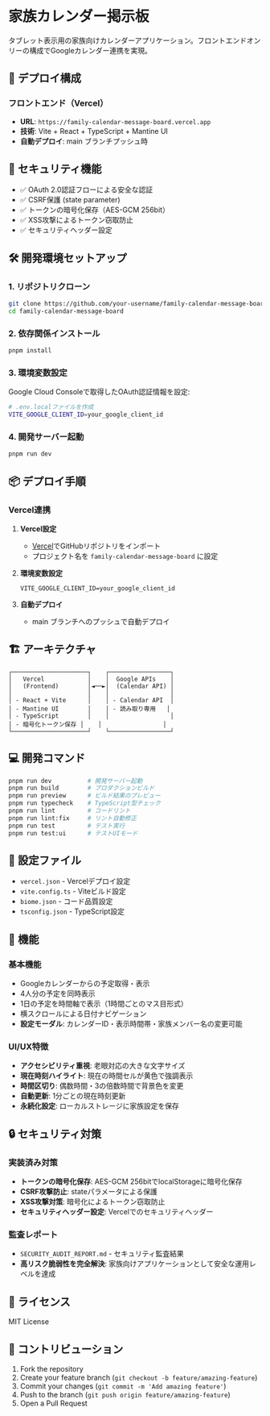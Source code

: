 # 家族カレンダー掲示板

タブレット表示用の家族向けカレンダーアプリケーション。フロントエンドオンリーの構成でGoogleカレンダー連携を実現。

## 🚀 デプロイ構成

### フロントエンド（Vercel）
- **URL**: `https://family-calendar-message-board.vercel.app`
- **技術**: Vite + React + TypeScript + Mantine UI
- **自動デプロイ**: main ブランチプッシュ時

## 🔐 セキュリティ機能

- ✅ OAuth 2.0認証フローによる安全な認証
- ✅ CSRF保護 (state parameter)
- ✅ トークンの暗号化保存（AES-GCM 256bit）
- ✅ XSS攻撃によるトークン窃取防止
- ✅ セキュリティヘッダー設定

## 🛠️ 開発環境セットアップ

### 1. リポジトリクローン

```bash
git clone https://github.com/your-username/family-calendar-message-board.git
cd family-calendar-message-board
```

### 2. 依存関係インストール

```bash
pnpm install
```

### 3. 環境変数設定

Google Cloud Consoleで取得したOAuth認証情報を設定:

```bash
# .env.localファイルを作成
VITE_GOOGLE_CLIENT_ID=your_google_client_id
```

### 4. 開発サーバー起動

```bash
pnpm run dev
```

## 📦 デプロイ手順

### Vercel連携

1. **Vercel設定**
   - [Vercel](https://vercel.com/)でGitHubリポジトリをインポート
   - プロジェクト名を `family-calendar-message-board` に設定

2. **環境変数設定**
   ```
   VITE_GOOGLE_CLIENT_ID=your_google_client_id
   ```

3. **自動デプロイ**
   - main ブランチへのプッシュで自動デプロイ

## 🏗️ アーキテクチャ

```
┌─────────────────────┐    ┌─────────────────┐
│   Vercel            │    │  Google APIs    │
│   (Frontend)        │◄──►│  (Calendar API) │
│                     │    │                 │
│ - React + Vite      │    │ - Calendar API  │
│ - Mantine UI        │    │ - 読み取り専用   │
│ - TypeScript        │    │                 │
│ - 暗号化トークン保存 │    │                 │
└─────────────────────┘    └─────────────────┘
```

## 💻 開発コマンド

```bash
pnpm run dev          # 開発サーバー起動
pnpm run build        # プロダクションビルド
pnpm run preview      # ビルド結果のプレビュー
pnpm run typecheck    # TypeScript型チェック
pnpm run lint         # コードリント
pnpm run lint:fix     # リント自動修正
pnpm run test         # テスト実行
pnpm run test:ui      # テストUIモード
```

## 🔧 設定ファイル

- `vercel.json` - Vercelデプロイ設定
- `vite.config.ts` - Viteビルド設定
- `biome.json` - コード品質設定
- `tsconfig.json` - TypeScript設定

## 📱 機能

### 基本機能
- Googleカレンダーからの予定取得・表示
- 4人分の予定を同時表示
- 1日の予定を時間軸で表示（1時間ごとのマス目形式）
- 横スクロールによる日付ナビゲーション
- **設定モーダル**: カレンダーID・表示時間帯・家族メンバー名の変更可能

### UI/UX特徴
- **アクセシビリティ重視**: 老眼対応の大きな文字サイズ
- **現在時刻ハイライト**: 現在の時間セルが黄色で強調表示
- **時間区切り**: 偶数時間・3の倍数時間で背景色を変更
- **自動更新**: 1分ごとの現在時刻更新
- **永続化設定**: ローカルストレージに家族設定を保存

## 🔒 セキュリティ対策

### 実装済み対策
- **トークンの暗号化保存**: AES-GCM 256bitでlocalStorageに暗号化保存
- **CSRF攻撃防止**: stateパラメータによる保護
- **XSS攻撃対策**: 暗号化によるトークン窃取防止
- **セキュリティヘッダー設定**: Vercelでのセキュリティヘッダー

### 監査レポート
- `SECURITY_AUDIT_REPORT.md` - セキュリティ監査結果
- **高リスク脆弱性を完全解決**: 家族向けアプリケーションとして安全な運用レベルを達成

## 📄 ライセンス

MIT License

## 🤝 コントリビューション

1. Fork the repository
2. Create your feature branch (`git checkout -b feature/amazing-feature`)
3. Commit your changes (`git commit -m 'Add amazing feature'`)
4. Push to the branch (`git push origin feature/amazing-feature`)
5. Open a Pull Request